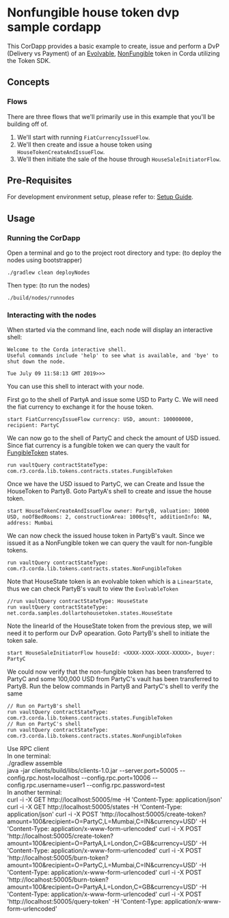 # Nonfungible house token dvp sample cordapp 

This CorDapp provides a basic example to create, issue and perform a DvP (Delivery vs Payment) of an [Evolvable](https://training.corda.net/libraries/tokens-sdk/#evolvabletokentype), [NonFungible](https://training.corda.net/libraries/tokens-sdk/#nonfungibletoken) token in 
Corda utilizing the Token SDK.


## Concepts


### Flows

There are three flows that we'll primarily use in this example that you'll be building off of.

1. We'll start with running `FiatCurrencyIssueFlow`.
2. We'll then create and issue a house token using `HouseTokenCreateAndIssueFlow`.
3. We'll then initiate the sale of the house through `HouseSaleInitiatorFlow`.



## Pre-Requisites
For development environment setup, please refer to: [Setup Guide](https://docs.corda.net/getting-set-up.html).


## Usage
### Running the CorDapp

Open a terminal and go to the project root directory and type: (to deploy the nodes using bootstrapper)
```
./gradlew clean deployNodes
```
Then type: (to run the nodes)
```
./build/nodes/runnodes
```

### Interacting with the nodes

When started via the command line, each node will display an interactive shell:

    Welcome to the Corda interactive shell.
    Useful commands include 'help' to see what is available, and 'bye' to shut down the node.

    Tue July 09 11:58:13 GMT 2019>>>

You can use this shell to interact with your node.

First go to the shell of PartyA and issue some USD to Party C. We will need the fiat currency to exchange it for the house token.

    start FiatCurrencyIssueFlow currency: USD, amount: 100000000, recipient: PartyC

We can now go to the shell of PartyC and check the amount of USD issued. Since fiat currency is a fungible token we can query the vault for [FungibleToken](https://training.corda.net/libraries/tokens-sdk/#fungibletoken) states.

    run vaultQuery contractStateType: com.r3.corda.lib.tokens.contracts.states.FungibleToken

Once we have the USD issued to PartyC, we can Create and Issue the HouseToken to PartyB. Goto PartyA's shell to create and issue the house token.

    start HouseTokenCreateAndIssueFlow owner: PartyB, valuation: 10000 USD, noOfBedRooms: 2, constructionArea: 1000sqft, additionInfo: NA, address: Mumbai

We can now check the issued house token in PartyB's vault. Since we issued it as a NonFungible token we can query the vault for non-fungible tokens.

    run vaultQuery contractStateType: com.r3.corda.lib.tokens.contracts.states.NonFungibleToken

Note that HouseState token is an evolvable token which is a `LinearState`, thus we can check PartyB's vault to view the `EvolvableToken`

    //run vaultQuery contractStateType: HouseState
    run vaultQuery contractStateType: net.corda.samples.dollartohousetoken.states.HouseState

Note the linearId of the HouseState token from the previous step, we will need it to perform our DvP opearation. Goto PartyB's shell to initiate the token sale.

    start HouseSaleInitiatorFlow houseId: <XXXX-XXXX-XXXX-XXXXX>, buyer: PartyC

We could now verify that the non-fungible token has been transferred to PartyC and some 100,000 USD from PartyC's vault has been transferred to PartyB. Run the below commands in PartyB and PartyC's shell to verify the same

    // Run on PartyB's shell
    run vaultQuery contractStateType: com.r3.corda.lib.tokens.contracts.states.FungibleToken
    // Run on PartyC's shell
    run vaultQuery contractStateType: com.r3.corda.lib.tokens.contracts.states.NonFungibleToken


Use RPC client  
In one terminal:  
./gradlew assemble    
java -jar clients/build/libs/clients-1.0.jar --server.port=50005 --config.rpc.host=localhost --config.rpc.port=10006 --config.rpc.username=user1 --config.rpc.password=test  
In another terminal:  
curl -i -X GET http://localhost:50005/me -H 'Content-Type: application/json'  
curl -i -X GET http://localhost:50005/states -H 'Content-Type: application/json' 
curl -i -X POST 'http://localhost:50005/create-token?amount=100&recipient=O=PartyC,L=Mumbai,C=IN&currency=USD' -H 'Content-Type: application/x-www-form-urlencoded'
curl -i -X POST 'http://localhost:50005/create-token?amount=100&recipient=O=PartyA,L=London,C=GB&currency=USD' -H 'Content-Type: application/x-www-form-urlencoded'
curl -i -X POST 'http://localhost:50005/burn-token?amount=100&recipient=O=PartyC,L=Mumbai,C=IN&currency=USD' -H 'Content-Type: application/x-www-form-urlencoded'
curl -i -X POST 'http://localhost:50005/burn-token?amount=100&recipient=O=PartyA,L=London,C=GB&currency=USD' -H 'Content-Type: application/x-www-form-urlencoded'
curl -i -X POST 'http://localhost:50005/query-token' -H 'Content-Type: application/x-www-form-urlencoded'
